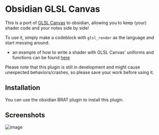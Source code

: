 # Obsidian GLSL Canvas

This is a port of [GLSL Canvas](https://github.com/patriciogonzalezvivo/glslCanvas) to obsidian, allowing you to keep (your) shader code and your notes side by side!

To use it, simply make a codeblock with `glsl_render` as the language and start messing around.
- an example of how to write a shader with GLSL Canvas' uniforms and functions can be found [here](https://thebookofshaders.com/edit.php)

Please note that this plugin is still in development and might cause unexpected behaviors/crashes, so please save your work before using it.

## Installation
You can use the obsidian BRAT plugin to install this plugin.

## Screenshots

![image](https://github.com/user-attachments/assets/1d7f2940-08d9-4a1e-8ddf-3bde9801e98b)
